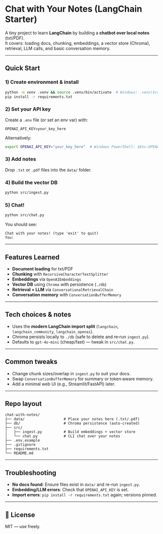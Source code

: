 # Chat with Your Notes (LangChain Starter)

A tiny project to learn **LangChain** by building a **chatbot over local notes** (txt/PDF).  
It covers: loading docs, chunking, embeddings, a vector store (Chroma), retrieval, LLM calls, and basic conversation memory.

---

## Quick Start

### 1) Create environment & install
```bash
python -m venv .venv && source .venv/bin/activate  # Windows: .venv\Scripts\activate
pip install -r requirements.txt
```

### 2) Set your API key
Create a `.env` file (or set an env var) with:
```
OPENAI_API_KEY=your_key_here
```
Alternatively:
```bash
export OPENAI_API_KEY="your_key_here"  # Windows PowerShell: $Env:OPENAI_API_KEY="your_key_here"
```

### 3) Add notes
Drop `.txt` or `.pdf` files into the `data/` folder.

### 4) Build the vector DB
```bash
python src/ingest.py
```

### 5) Chat!
```bash
python src/chat.py
```

You should see:
```
Chat with your notes! (type 'exit' to quit)
You:
```

---

## Features Learned
- **Document loading** for txt/PDF
- **Chunking** with `RecursiveCharacterTextSplitter`
- **Embeddings** via `OpenAIEmbeddings`
- **Vector DB** using `Chroma` with persistence (`./db`)
- **Retrieval + LLM** via `ConversationalRetrievalChain`
- **Conversation memory** with `ConversationBufferMemory`

---

## Tech choices & notes
- Uses the **modern LangChain import split** (`langchain`, `langchain_community`, `langchain_openai`).
- Chroma persists locally to `./db` (safe to delete and re‑run `ingest.py`).
- Defaults to `gpt-4o-mini` (cheap/fast) — tweak in `src/chat.py`.

---

## Common tweaks
- Change chunk sizes/overlap in `ingest.py` to suit your docs.
- Swap `ConversationBufferMemory` for summary or token‑aware memory.
- Add a minimal web UI (e.g., Streamlit/FastAPI) later.

---

## Repo layout
```
chat-with-notes/
├── data/                  # Place your notes here (.txt/.pdf)
├── db/                    # Chroma persistence (auto-created)
├── src/
│   ├── ingest.py          # Build embeddings + vector store
│   └── chat.py            # CLI chat over your notes
├── .env.example
├── .gitignore
├── requirements.txt
└── README.md
```

---

##  Troubleshooting
- **No docs found**: Ensure files exist in `data/` and re-run `ingest.py`.
- **Embedding/LLM errors**: Check that `OPENAI_API_KEY` is set.
- **Import errors**: `pip install -r requirements.txt` again; versions pinned.

---

## 📝 License
MIT — use freely.
